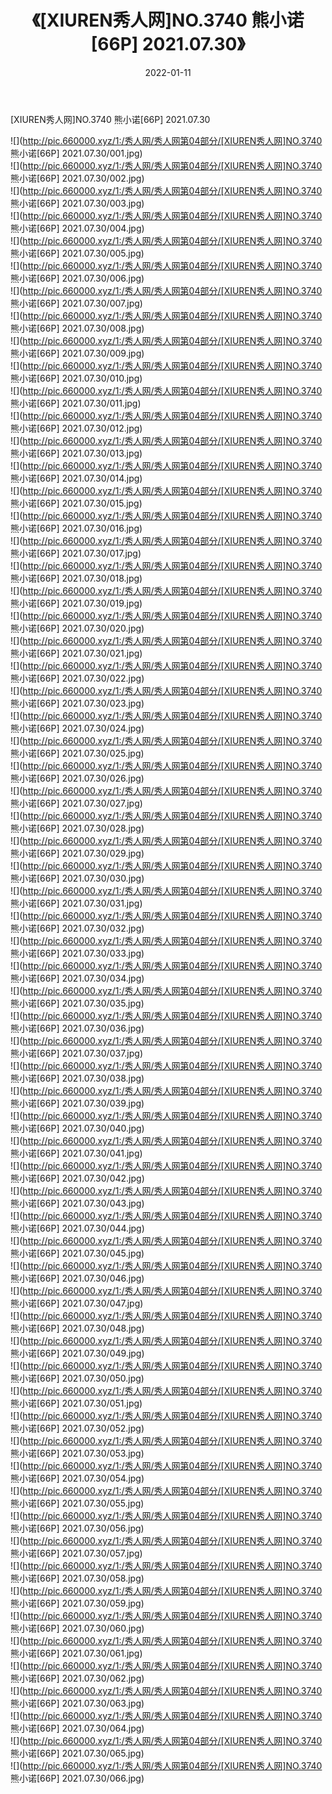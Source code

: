 ﻿---
layout: post
title:  《[XIUREN秀人网]NO.3740 熊小诺[66P] 2021.07.30》
date:   2022-01-11
img: http://pic.660000.xyz/1:/秀人网/秀人网第04部分/[XIUREN秀人网]NO.3740 熊小诺[66P] 2021.07.30/000.jpg
categories: [美女, 清纯, 唯美]
---

[XIUREN秀人网]NO.3740 熊小诺[66P] 2021.07.30

 ![](http://pic.660000.xyz/1:/秀人网/秀人网第04部分/[XIUREN秀人网]NO.3740 熊小诺[66P] 2021.07.30/001.jpg) <br>![](http://pic.660000.xyz/1:/秀人网/秀人网第04部分/[XIUREN秀人网]NO.3740 熊小诺[66P] 2021.07.30/002.jpg) <br>![](http://pic.660000.xyz/1:/秀人网/秀人网第04部分/[XIUREN秀人网]NO.3740 熊小诺[66P] 2021.07.30/003.jpg) <br>![](http://pic.660000.xyz/1:/秀人网/秀人网第04部分/[XIUREN秀人网]NO.3740 熊小诺[66P] 2021.07.30/004.jpg) <br>![](http://pic.660000.xyz/1:/秀人网/秀人网第04部分/[XIUREN秀人网]NO.3740 熊小诺[66P] 2021.07.30/005.jpg) <br>![](http://pic.660000.xyz/1:/秀人网/秀人网第04部分/[XIUREN秀人网]NO.3740 熊小诺[66P] 2021.07.30/006.jpg) <br>![](http://pic.660000.xyz/1:/秀人网/秀人网第04部分/[XIUREN秀人网]NO.3740 熊小诺[66P] 2021.07.30/007.jpg) <br>![](http://pic.660000.xyz/1:/秀人网/秀人网第04部分/[XIUREN秀人网]NO.3740 熊小诺[66P] 2021.07.30/008.jpg) <br>![](http://pic.660000.xyz/1:/秀人网/秀人网第04部分/[XIUREN秀人网]NO.3740 熊小诺[66P] 2021.07.30/009.jpg) <br>![](http://pic.660000.xyz/1:/秀人网/秀人网第04部分/[XIUREN秀人网]NO.3740 熊小诺[66P] 2021.07.30/010.jpg) <br>![](http://pic.660000.xyz/1:/秀人网/秀人网第04部分/[XIUREN秀人网]NO.3740 熊小诺[66P] 2021.07.30/011.jpg) <br>![](http://pic.660000.xyz/1:/秀人网/秀人网第04部分/[XIUREN秀人网]NO.3740 熊小诺[66P] 2021.07.30/012.jpg) <br>![](http://pic.660000.xyz/1:/秀人网/秀人网第04部分/[XIUREN秀人网]NO.3740 熊小诺[66P] 2021.07.30/013.jpg) <br>![](http://pic.660000.xyz/1:/秀人网/秀人网第04部分/[XIUREN秀人网]NO.3740 熊小诺[66P] 2021.07.30/014.jpg) <br>![](http://pic.660000.xyz/1:/秀人网/秀人网第04部分/[XIUREN秀人网]NO.3740 熊小诺[66P] 2021.07.30/015.jpg) <br>![](http://pic.660000.xyz/1:/秀人网/秀人网第04部分/[XIUREN秀人网]NO.3740 熊小诺[66P] 2021.07.30/016.jpg) <br>![](http://pic.660000.xyz/1:/秀人网/秀人网第04部分/[XIUREN秀人网]NO.3740 熊小诺[66P] 2021.07.30/017.jpg) <br>![](http://pic.660000.xyz/1:/秀人网/秀人网第04部分/[XIUREN秀人网]NO.3740 熊小诺[66P] 2021.07.30/018.jpg) <br>![](http://pic.660000.xyz/1:/秀人网/秀人网第04部分/[XIUREN秀人网]NO.3740 熊小诺[66P] 2021.07.30/019.jpg) <br>![](http://pic.660000.xyz/1:/秀人网/秀人网第04部分/[XIUREN秀人网]NO.3740 熊小诺[66P] 2021.07.30/020.jpg) <br>![](http://pic.660000.xyz/1:/秀人网/秀人网第04部分/[XIUREN秀人网]NO.3740 熊小诺[66P] 2021.07.30/021.jpg) <br>![](http://pic.660000.xyz/1:/秀人网/秀人网第04部分/[XIUREN秀人网]NO.3740 熊小诺[66P] 2021.07.30/022.jpg) <br>![](http://pic.660000.xyz/1:/秀人网/秀人网第04部分/[XIUREN秀人网]NO.3740 熊小诺[66P] 2021.07.30/023.jpg) <br>![](http://pic.660000.xyz/1:/秀人网/秀人网第04部分/[XIUREN秀人网]NO.3740 熊小诺[66P] 2021.07.30/024.jpg) <br>![](http://pic.660000.xyz/1:/秀人网/秀人网第04部分/[XIUREN秀人网]NO.3740 熊小诺[66P] 2021.07.30/025.jpg) <br>![](http://pic.660000.xyz/1:/秀人网/秀人网第04部分/[XIUREN秀人网]NO.3740 熊小诺[66P] 2021.07.30/026.jpg) <br>![](http://pic.660000.xyz/1:/秀人网/秀人网第04部分/[XIUREN秀人网]NO.3740 熊小诺[66P] 2021.07.30/027.jpg) <br>![](http://pic.660000.xyz/1:/秀人网/秀人网第04部分/[XIUREN秀人网]NO.3740 熊小诺[66P] 2021.07.30/028.jpg) <br>![](http://pic.660000.xyz/1:/秀人网/秀人网第04部分/[XIUREN秀人网]NO.3740 熊小诺[66P] 2021.07.30/029.jpg) <br>![](http://pic.660000.xyz/1:/秀人网/秀人网第04部分/[XIUREN秀人网]NO.3740 熊小诺[66P] 2021.07.30/030.jpg) <br>![](http://pic.660000.xyz/1:/秀人网/秀人网第04部分/[XIUREN秀人网]NO.3740 熊小诺[66P] 2021.07.30/031.jpg) <br>![](http://pic.660000.xyz/1:/秀人网/秀人网第04部分/[XIUREN秀人网]NO.3740 熊小诺[66P] 2021.07.30/032.jpg) <br>![](http://pic.660000.xyz/1:/秀人网/秀人网第04部分/[XIUREN秀人网]NO.3740 熊小诺[66P] 2021.07.30/033.jpg) <br>![](http://pic.660000.xyz/1:/秀人网/秀人网第04部分/[XIUREN秀人网]NO.3740 熊小诺[66P] 2021.07.30/034.jpg) <br>![](http://pic.660000.xyz/1:/秀人网/秀人网第04部分/[XIUREN秀人网]NO.3740 熊小诺[66P] 2021.07.30/035.jpg) <br>![](http://pic.660000.xyz/1:/秀人网/秀人网第04部分/[XIUREN秀人网]NO.3740 熊小诺[66P] 2021.07.30/036.jpg) <br>![](http://pic.660000.xyz/1:/秀人网/秀人网第04部分/[XIUREN秀人网]NO.3740 熊小诺[66P] 2021.07.30/037.jpg) <br>![](http://pic.660000.xyz/1:/秀人网/秀人网第04部分/[XIUREN秀人网]NO.3740 熊小诺[66P] 2021.07.30/038.jpg) <br>![](http://pic.660000.xyz/1:/秀人网/秀人网第04部分/[XIUREN秀人网]NO.3740 熊小诺[66P] 2021.07.30/039.jpg) <br>![](http://pic.660000.xyz/1:/秀人网/秀人网第04部分/[XIUREN秀人网]NO.3740 熊小诺[66P] 2021.07.30/040.jpg) <br>![](http://pic.660000.xyz/1:/秀人网/秀人网第04部分/[XIUREN秀人网]NO.3740 熊小诺[66P] 2021.07.30/041.jpg) <br>![](http://pic.660000.xyz/1:/秀人网/秀人网第04部分/[XIUREN秀人网]NO.3740 熊小诺[66P] 2021.07.30/042.jpg) <br>![](http://pic.660000.xyz/1:/秀人网/秀人网第04部分/[XIUREN秀人网]NO.3740 熊小诺[66P] 2021.07.30/043.jpg) <br>![](http://pic.660000.xyz/1:/秀人网/秀人网第04部分/[XIUREN秀人网]NO.3740 熊小诺[66P] 2021.07.30/044.jpg) <br>![](http://pic.660000.xyz/1:/秀人网/秀人网第04部分/[XIUREN秀人网]NO.3740 熊小诺[66P] 2021.07.30/045.jpg) <br>![](http://pic.660000.xyz/1:/秀人网/秀人网第04部分/[XIUREN秀人网]NO.3740 熊小诺[66P] 2021.07.30/046.jpg) <br>![](http://pic.660000.xyz/1:/秀人网/秀人网第04部分/[XIUREN秀人网]NO.3740 熊小诺[66P] 2021.07.30/047.jpg) <br>![](http://pic.660000.xyz/1:/秀人网/秀人网第04部分/[XIUREN秀人网]NO.3740 熊小诺[66P] 2021.07.30/048.jpg) <br>![](http://pic.660000.xyz/1:/秀人网/秀人网第04部分/[XIUREN秀人网]NO.3740 熊小诺[66P] 2021.07.30/049.jpg) <br>![](http://pic.660000.xyz/1:/秀人网/秀人网第04部分/[XIUREN秀人网]NO.3740 熊小诺[66P] 2021.07.30/050.jpg) <br>![](http://pic.660000.xyz/1:/秀人网/秀人网第04部分/[XIUREN秀人网]NO.3740 熊小诺[66P] 2021.07.30/051.jpg) <br>![](http://pic.660000.xyz/1:/秀人网/秀人网第04部分/[XIUREN秀人网]NO.3740 熊小诺[66P] 2021.07.30/052.jpg) <br>![](http://pic.660000.xyz/1:/秀人网/秀人网第04部分/[XIUREN秀人网]NO.3740 熊小诺[66P] 2021.07.30/053.jpg) <br>![](http://pic.660000.xyz/1:/秀人网/秀人网第04部分/[XIUREN秀人网]NO.3740 熊小诺[66P] 2021.07.30/054.jpg) <br>![](http://pic.660000.xyz/1:/秀人网/秀人网第04部分/[XIUREN秀人网]NO.3740 熊小诺[66P] 2021.07.30/055.jpg) <br>![](http://pic.660000.xyz/1:/秀人网/秀人网第04部分/[XIUREN秀人网]NO.3740 熊小诺[66P] 2021.07.30/056.jpg) <br>![](http://pic.660000.xyz/1:/秀人网/秀人网第04部分/[XIUREN秀人网]NO.3740 熊小诺[66P] 2021.07.30/057.jpg) <br>![](http://pic.660000.xyz/1:/秀人网/秀人网第04部分/[XIUREN秀人网]NO.3740 熊小诺[66P] 2021.07.30/058.jpg) <br>![](http://pic.660000.xyz/1:/秀人网/秀人网第04部分/[XIUREN秀人网]NO.3740 熊小诺[66P] 2021.07.30/059.jpg) <br>![](http://pic.660000.xyz/1:/秀人网/秀人网第04部分/[XIUREN秀人网]NO.3740 熊小诺[66P] 2021.07.30/060.jpg) <br>![](http://pic.660000.xyz/1:/秀人网/秀人网第04部分/[XIUREN秀人网]NO.3740 熊小诺[66P] 2021.07.30/061.jpg) <br>![](http://pic.660000.xyz/1:/秀人网/秀人网第04部分/[XIUREN秀人网]NO.3740 熊小诺[66P] 2021.07.30/062.jpg) <br>![](http://pic.660000.xyz/1:/秀人网/秀人网第04部分/[XIUREN秀人网]NO.3740 熊小诺[66P] 2021.07.30/063.jpg) <br>![](http://pic.660000.xyz/1:/秀人网/秀人网第04部分/[XIUREN秀人网]NO.3740 熊小诺[66P] 2021.07.30/064.jpg) <br>![](http://pic.660000.xyz/1:/秀人网/秀人网第04部分/[XIUREN秀人网]NO.3740 熊小诺[66P] 2021.07.30/065.jpg) <br>![](http://pic.660000.xyz/1:/秀人网/秀人网第04部分/[XIUREN秀人网]NO.3740 熊小诺[66P] 2021.07.30/066.jpg) <br>